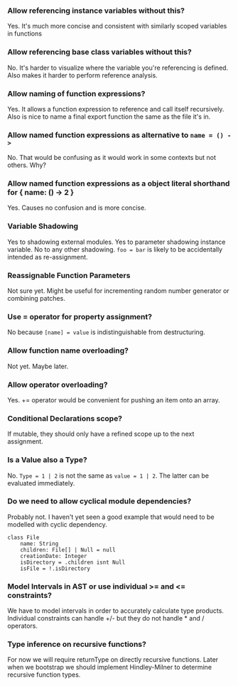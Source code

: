 
### Allow referencing instance variables without this?

Yes. It's much more concise and consistent with similarly scoped variables in functions

### Allow referencing base class variables without this?

No. It's harder to visualize where the variable you're referencing is defined.
Also makes it harder to perform reference analysis.

### Allow naming of function expressions?

Yes. It allows a function expression to reference and call itself recursively.
Also is nice to name a final export function the same as the file it's in.

### Allow named function expressions as alternative to `name = () ->`

No. That would be confusing as it would work in some contexts but not others.
Why?

### Allow named function expressions as a object literal shorthand for { name: () -> 2 }

Yes. Causes no confusion and is more concise.

### Variable Shadowing

Yes to shadowing external modules.
Yes to parameter shadowing instance variable.
No to any other shadowing. `foo = bar` is likely to be accidentally intended as re-assignment.

### Reassignable Function Parameters

Not sure yet. Might be useful for incrementing random number generator or combining patches.

### Use = operator for property assignment?

No because `[name] = value` is indistinguishable from destructuring.

### Allow function name overloading?

Not yet. Maybe later.

### Allow operator overloading?

Yes. += operator would be convenient for pushing an item onto an array.

### Conditional Declarations scope?

If mutable, they should only have a refined scope up to the next assignment.

### Is a Value also a Type?

No. `Type = 1 | 2` is not the same as `value = 1 | 2`. The latter can be evaluated immediately.

### Do we need to allow cyclical module dependencies?

Probably not. I haven't yet seen a good example that would need to be modelled with cyclic dependency.

    class File
        name: String
        children: File[] | Null = null
        creationDate: Integer
        isDirectory = .children isnt Null
        isFile = !.isDirectory

### Model Intervals in AST or use individual >= and <= constraints?

We have to model intervals in order to accurately calculate type products.
Individual constraints can handle +/- but they do not handle * and / operators.

### Type inference on recursive functions?

For now we will require returnType on directly recursive functions.
Later when we bootstrap we should implement Hindley-Milner to determine recursive function types.